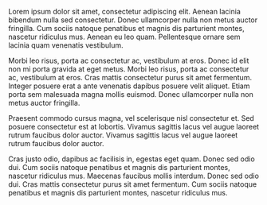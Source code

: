 
Lorem ipsum dolor sit amet, consectetur adipiscing elit. Aenean lacinia bibendum nulla sed consectetur. Donec ullamcorper nulla non metus auctor fringilla. Cum sociis natoque penatibus et magnis dis parturient montes, nascetur ridiculus mus. Aenean eu leo quam. Pellentesque ornare sem lacinia quam venenatis vestibulum.

Morbi leo risus, porta ac consectetur ac, vestibulum at eros. Donec id elit non mi porta gravida at eget metus. Morbi leo risus, porta ac consectetur ac, vestibulum at eros. Cras mattis consectetur purus sit amet fermentum. Integer posuere erat a ante venenatis dapibus posuere velit aliquet. Etiam porta sem malesuada magna mollis euismod. Donec ullamcorper nulla non metus auctor fringilla.

Praesent commodo cursus magna, vel scelerisque nisl consectetur et. Sed posuere consectetur est at lobortis. Vivamus sagittis lacus vel augue laoreet rutrum faucibus dolor auctor. Vivamus sagittis lacus vel augue laoreet rutrum faucibus dolor auctor.

Cras justo odio, dapibus ac facilisis in, egestas eget quam. Donec sed odio dui. Cum sociis natoque penatibus et magnis dis parturient montes, nascetur ridiculus mus. Maecenas faucibus mollis interdum. Donec sed odio dui. Cras mattis consectetur purus sit amet fermentum. Cum sociis natoque penatibus et magnis dis parturient montes, nascetur ridiculus mus.
